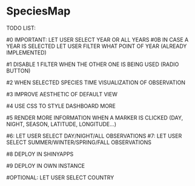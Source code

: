 # SpeciesMap

TODO LIST:

#0 IMPORTANT: LET USER SELECT YEAR OR ALL YEARS
#0B IN CASE A YEAR IS SELECTED LET USER FILTER WHAT POINT OF YEAR (ALREADY IMPLEMENTED)

#1 DISABLE 1 FILTER WHEN THE OTHER ONE IS BEING USED (RADIO BUTTON)

#2 WHEN SELECTED SPECIES TIME VISUALIZATION OF OBSERVATION

#3 IMPROVE AESTHETIC OF DEFAULT VIEW

#4 USE CSS TO STYLE DASHBOARD MORE

#5 RENDER MORE INFORMATION WHEN A MARKER IS CLICKED (DAY, NIGHT, SEASON, LATITUDE, LONGITUDE...)

#6: LET USER SELECT DAY/NIGHT/ALL OBSERVATIONS
#7: LET USER SELECT SUMMER/WINTER/SPRING/FALL OBSERVATIONS

#8 DEPLOY IN SHINYAPPS

#9 DEPLOY IN OWN INSTANCE

#OPTIONAL: LET USER SELECT COUNTRY
